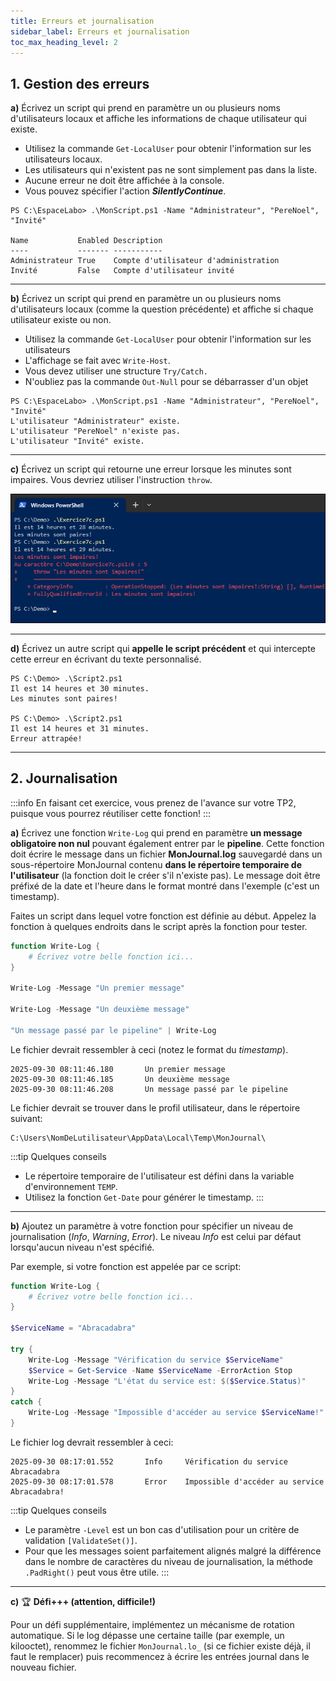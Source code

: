 ```yaml
---
title: Erreurs et journalisation
sidebar_label: Erreurs et journalisation
toc_max_heading_level: 2
---
```



## 1. Gestion des erreurs

**a)** Écrivez un script qui prend en paramètre un ou plusieurs noms d'utilisateurs locaux et affiche les informations de chaque utilisateur qui existe.
        
- Utilisez la commande `Get-LocalUser` pour obtenir l'information sur les utilisateurs locaux.
- Les utilisateurs qui n'existent pas ne sont simplement pas dans la liste.
- Aucune erreur ne doit être affichée à la console.
- Vous pouvez spécifier l'action ***SilentlyContinue***.

```
PS C:\EspaceLabo> .\MonScript.ps1 -Name "Administrateur", "PereNoel", "Invité"

Name           Enabled Description
----           ------- -----------
Administrateur True    Compte d'utilisateur d'administration
Invité         False   Compte d'utilisateur invité
```

---

**b)** Écrivez un script qui prend en paramètre un ou plusieurs noms d'utilisateurs locaux (comme la question précédente) et affiche si chaque utilisateur existe ou non.

- Utilisez la commande `Get-LocalUser` pour obtenir l'information sur les utilisateurs
- L'affichage se fait avec `Write-Host`.
- Vous devez utiliser une structure `Try/Catch.`
- N'oubliez pas la commande `Out-Null` pour se débarrasser d'un objet

```
PS C:\EspaceLabo> .\MonScript.ps1 -Name "Administrateur", "PereNoel", "Invité"
L'utilisateur "Administrateur" existe.
L'utilisateur "PereNoel" n'existe pas.
L'utilisateur "Invité" existe.
```

---

**c)** Écrivez un script qui retourne une erreur lorsque les minutes sont impaires. Vous devriez utiliser l'instruction `throw`.

![Image-11.1c](assets/image-11.1c.png)

---

**d)** Écrivez un autre script qui **appelle le script précédent** et qui intercepte cette erreur en écrivant du texte personnalisé.

```
PS C:\Demo> .\Script2.ps1
Il est 14 heures et 30 minutes.
Les minutes sont paires!

PS C:\Demo> .\Script2.ps1
Il est 14 heures et 31 minutes.
Erreur attrapée!
```

---

## 2. Journalisation

:::info
En faisant cet exercice, vous prenez de l'avance sur votre TP2, puisque vous pourrez réutiliser cette fonction!
:::

**a)** Écrivez une fonction `Write-Log` qui prend en paramètre **un message obligatoire non nul** pouvant également entrer par le **pipeline**. Cette fonction doit écrire le message dans un fichier **MonJournal.log** sauvegardé dans un sous-répertoire MonJournal contenu **dans le répertoire temporaire de l'utilisateur** (la fonction doit le créer s'il n'existe pas). Le message doit être préfixé de la date et l'heure dans le format montré dans l'exemple (c'est un timestamp).

Faites un script dans lequel votre fonction est définie au début. Appelez la fonction à quelques endroits dans le script après la fonction pour tester.

```powershell showLineNumbers
function Write-Log {
    # Écrivez votre belle fonction ici...
}

Write-Log -Message "Un premier message"

Write-Log -Message "Un deuxième message"

"Un message passé par le pipeline" | Write-Log
```

Le fichier devrait ressembler à ceci (notez le format du *timestamp*).

```
2025-09-30 08:11:46.180       Un premier message
2025-09-30 08:11:46.185       Un deuxième message
2025-09-30 08:11:46.208       Un message passé par le pipeline
```

Le fichier devrait se trouver dans le profil utilisateur, dans le répertoire suivant:

```
C:\Users\NomDeLutilisateur\AppData\Local\Temp\MonJournal\
```

:::tip Quelques conseils
- Le répertoire temporaire de l'utilisateur est défini dans la variable d'environnement `TEMP`.
- Utilisez la fonction `Get-Date` pour générer le timestamp.
:::

---

**b)** Ajoutez un paramètre à votre fonction pour spécifier un niveau de journalisation (*Info*, *Warning*, *Error*). Le niveau *Info* est celui par défaut lorsqu'aucun niveau n'est spécifié.

Par exemple, si votre fonction est appelée par ce script:

```powershell showLineNumbers
function Write-Log {
    # Écrivez votre belle fonction ici...
}

$ServiceName = "Abracadabra"

try {
    Write-Log -Message "Vérification du service $ServiceName"
    $Service = Get-Service -Name $ServiceName -ErrorAction Stop
    Write-Log -Message "L'état du service est: $($Service.Status)"
}
catch {
    Write-Log -Message "Impossible d'accéder au service $ServiceName!" -Level "Error"
}
```

Le fichier log devrait ressembler à ceci:

```
2025-09-30 08:17:01.552       Info     Vérification du service Abracadabra
2025-09-30 08:17:01.578       Error    Impossible d'accéder au service Abracadabra!
```

:::tip Quelques conseils
- Le paramètre `-Level` est un bon cas d'utilisation pour un critère de validation `[ValidateSet()]`.
- Pour que les messages soient parfaitement alignés malgré la différence dans le nombre de caractères du niveau de journalisation, la méthode `.PadRight()` peut vous être utile.
:::


---

**c)** 🏆 **Défi+++ (attention, difficile!)**

Pour un défi supplémentaire, implémentez un mécanisme de rotation automatique. Si le log dépasse une certaine taille (par exemple, un kilooctet), renommez le fichier `MonJournal.lo_` (si ce fichier existe déjà, il faut le remplacer) puis recommencez à écrire les entrées journal dans le nouveau fichier.
